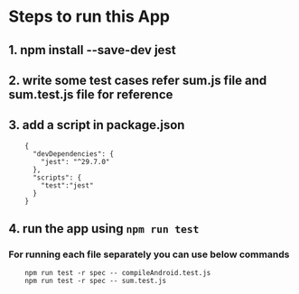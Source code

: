 # Steps to run this App

## 1. npm install --save-dev jest

## 2. write some test cases refer sum.js file and sum.test.js file for reference

## 3. add a script in package.json
```
    {
      "devDependencies": {
        "jest": "^29.7.0"
      },
      "scripts": {
        "test":"jest"
      }
    }
```

## 4. run the app using `npm run test`

### For running each file separately you can use below commands
```
    npm run test -r spec -- compileAndroid.test.js
    npm run test -r spec -- sum.test.js
```